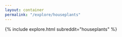 ```yaml
---
layout: container
permalink: "/explore/houseplants"
---
```


<link rel="stylesheet" type="text/css" href="/static/css/explore.css">
{% include explore.html subreddit="houseplants" %}
